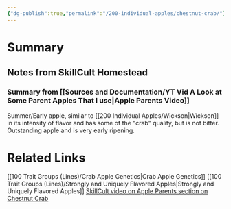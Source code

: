 ```yaml
---
{"dg-publish":true,"permalink":"/200-individual-apples/chestnut-crab/"}
---
```


# Summary



## Notes from SkillCult Homestead
### Summary from [[Sources and Documentation/YT Vid A Look at Some Parent Apples That I use\|Apple Parents Video]]
Summer/Early apple, similar to [[200 Individual Apples/Wickson\|Wickson]] in its intensity of flavor and has some of the "crab" quality, but is not bitter. Outstanding apple and is very early ripening.

# Related Links
[[100 Trait Groups (Lines)/Crab Apple Genetics\|Crab Apple Genetics]]
[[100 Trait Groups (Lines)/Strongly and Uniquely Flavored Apples\|Strongly and Uniquely Flavored Apples]]
[SkillCult video on Apple Parents section on Chestnut Crab](https://youtu.be/LIAM1_1z5IU?t=799)

